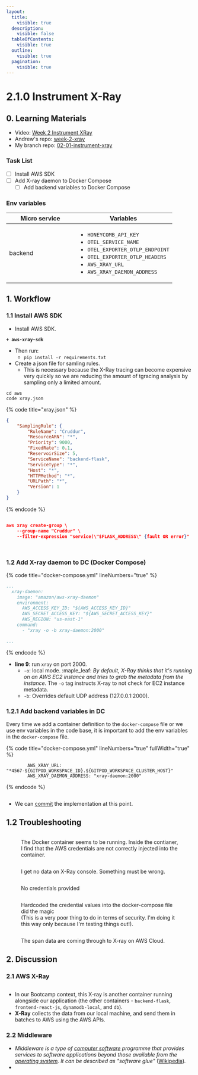 ```yaml
---
layout:
  title:
    visible: true
  description:
    visible: false
  tableOfContents:
    visible: true
  outline:
    visible: true
  pagination:
    visible: true
---
```


# 2.1.0 Instrument X-Ray

## 0. **Learning Materials**

* Video: [Week 2 Instrument XRay](https://www.youtube.com/watch?v=n2DTsuBrD\_A\&list=PLBfufR7vyJJ7k25byhRXJldB5AiwgNnWv\&index=30\&ab\_channel=ExamPro)
* Andrew's repo: [week-2-xray](https://github.com/omenking/aws-bootcamp-cruddur-2023/tree/week-2-xray)
* My branch repo: [02-01-instrument-xray](https://github.com/mariachiinajar/aws-bootcamp-cruddur-2023-again/tree/02-01-instrument-xray)

### Task List

* [ ] Install AWS SDK
* [ ] Add X-ray daemon to Docker Compose
  * [ ] Add backend variables to Docker Compose

### Env variables

<table><thead><tr><th width="168">Micro service</th><th>Variables</th></tr></thead><tbody><tr><td>backend</td><td><ul><li><code>HONEYCOMB_API_KEY</code></li><li><code>OTEL_SERVICE_NAME</code></li><li><code>OTEL_EXPORTER_OTLP_ENDPOINT</code></li><li><code>OTEL_EXPORTER_OTLP_HEADERS</code></li><li><code>AWS_XRAY_URL</code></li><li><code>AWS_XRAY_DAEMON_ADDRESS</code></li></ul></td></tr></tbody></table>



## 1. Workflow

### 1.1 Install AWS SDK

* Install AWS SDK.

<pre class="language-diff" data-title="requirements.txt"><code class="lang-diff"><strong>+ aws-xray-sdk
</strong></code></pre>

* Then run:
  * `pip install -r requirements.txt`
* Create a json file for samling rules.
  * This is necessary because the X-Ray tracing can become expensive very quickly so we are reducing the amount of tgracing analysis by sampling only a limited amount.

```
cd aws
code xray.json
```



{% code title="xray.json" %}
```json
{
    "SamplingRule": {
        "RuleName": "Cruddur",
        "ResourceARN": "*",
        "Priority": 9000,
        "FixedRate": 0.1,
        "ReservoirSize": 5,
        "ServiceName": "backend-flask",
        "ServiceType": "*", 
        "Host": "*",
        "HTTPMethod": "*",
        "URLPath": "*",
        "Version": 1
    }
}
```
{% endcode %}

<figure><img src="../../.gitbook/assets/image (24).png" alt=""><figcaption></figcaption></figure>







```json
aws xray create-group \
    --group-name "Cruddur" \ 
    --filter-expression "service(\"$FLASK_ADDRESS\" {fault OR error}"
```

<div data-full-width="true">

<figure><img src="../../.gitbook/assets/image (22).png" alt=""><figcaption></figcaption></figure>

</div>

<div data-full-width="true">

<figure><img src="../../.gitbook/assets/image (23).png" alt=""><figcaption></figcaption></figure>

</div>



### 1.2 Add X-ray daemon to DC (Docker Compose)

{% code title="docker-compose.yml" lineNumbers="true" %}
```yaml
...
  xray-daemon:
    image: "amazon/aws-xray-daemon"
    environment:
      AWS_ACCESS_KEY_ID: "${AWS_ACCESS_KEY_ID}"
      AWS_SECRET_ACCESS_KEY: "${AWS_SECRET_ACCESS_KEY}"
      AWS_REGION: "us-east-1"
    command:
      - "xray -o -b xray-daemon:2000"

...
```
{% endcode %}

* **line 9**: run `xray` on port 2000.&#x20;
  * `-o`: local mode. :maple\_leaf: _By default, X-Ray thinks that it's running on an AWS EC2 instance and tries to grab the metadata from the instance_. The `-o` tag instructs X-ray to not check for EC2 instance metadata.
  * `-b`: Overrides default UDP address (127.0.0.1:2000).

### 1.2.1 Add backend variables in DC

Every time we add a container definition to the `docker-compose` file or we use env variables in the code base, it is important to add the env variables in the `docker-compose` file.

{% code title="docker-compose.yml" lineNumbers="true" fullWidth="true" %}
```
        AWS_XRAY_URL: "*4567-${GITPOD_WORKSPACE_ID}.${GITPOD_WORKSPACE_CLUSTER_HOST}"
        AWS_XRAY_DAEMON_ADDRESS: "xray-daemon:2000"
```
{% endcode %}

<div data-full-width="true">

<figure><img src="../../.gitbook/assets/image (27).png" alt=""><figcaption></figcaption></figure>

</div>

* We can [commit](https://github.com/omenking/aws-bootcamp-cruddur-2023/commit/1b98ea63c3238ab5a0016b99174028e305edc01c) the implementation at this point.&#x20;

## 1.2 Troubleshooting



<div data-full-width="true">

<figure><img src="../../.gitbook/assets/image (10).png" alt=""><figcaption><p>The Docker container seems to be running. Inside the contianer, I find that the AWS credentials are not correctly injected into the container. </p></figcaption></figure>

</div>

<div data-full-width="true">

<figure><img src="../../.gitbook/assets/image (11).png" alt=""><figcaption><p>I get no data on X-Ray console. Something must be wrong. </p></figcaption></figure>

</div>

<figure><img src="../../.gitbook/assets/image (12).png" alt=""><figcaption><p>No credentials provided</p></figcaption></figure>

<div data-full-width="true">

<figure><img src="../../.gitbook/assets/image (13).png" alt=""><figcaption><p>Hardcoded the credential values into the docker-compose file did the magic <br>(This is a very poor thing to do in terms of security. I'm doing it this way only because I'm testing things out!).</p></figcaption></figure>

</div>

<figure><img src="../../.gitbook/assets/image (14).png" alt=""><figcaption><p>The span data are coming through to X-ray on AWS Cloud.</p></figcaption></figure>







##

## 2. Discussion&#x20;

### 2.1 AWS X-Ray

<figure><img src="../../.gitbook/assets/image (39).png" alt=""><figcaption></figcaption></figure>

* In our Bootcamp context, this X-ray is another container running alongside our application (the other containers - `backend-flask`, `frontend-react-js`, `dynamodb-local`, and `db`).
* **X-Ray** collects the data from our local machine, and send them in batches to AWS using the AWS APIs.&#x20;

### 2.2 Middleware

* _Middleware is a type of_ [_computer software_](https://en.wikipedia.org/wiki/Computer\_software) _programme that provides services to software applications beyond those available from the_ [_operating system_](https://en.wikipedia.org/wiki/Operating\_system)_. It can be described as "software glue"_ ([Wikipedia](https://en.wikipedia.org/wiki/Middleware))_._
*

